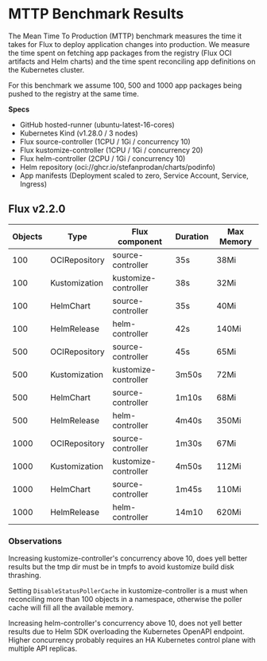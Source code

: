 # MTTP Benchmark Results

The Mean Time To Production (MTTP) benchmark measures the time it takes for Flux
to deploy application changes into production. We measure the time spent on fetching
app packages from the registry (Flux OCI artifacts and Helm charts) and the time spent
reconciling app definitions on the Kubernetes cluster.

For this benchmark we assume 100, 500 and 1000 app packages being pushed to the registry at the same time.

**Specs**

- GitHub hosted-runner (ubuntu-latest-16-cores)
- Kubernetes Kind (v1.28.0 / 3 nodes)
- Flux source-controller (1CPU / 1Gi / concurrency 10)
- Flux kustomize-controller (1CPU / 1Gi / concurrency 20)
- Flux helm-controller (2CPU / 1Gi / concurrency 10)
- Helm repository (oci://ghcr.io/stefanprodan/charts/podinfo)
- App manifests (Deployment scaled to zero, Service Account, Service, Ingress)

## Flux v2.2.0

| Objects | Type          | Flux component       | Duration | Max Memory |
|---------|---------------|----------------------|----------|------------|
| 100     | OCIRepository | source-controller    | 35s      | 38Mi       |
| 100     | Kustomization | kustomize-controller | 38s      | 32Mi       |
| 100     | HelmChart     | source-controller    | 35s      | 40Mi       |
| 100     | HelmRelease   | helm-controller      | 42s      | 140Mi      |
| 500     | OCIRepository | source-controller    | 45s      | 65Mi       |
| 500     | Kustomization | kustomize-controller | 3m50s    | 72Mi       |
| 500     | HelmChart     | source-controller    | 1m10s    | 68Mi       |
| 500     | HelmRelease   | helm-controller      | 4m40s    | 350Mi      |
| 1000    | OCIRepository | source-controller    | 1m30s    | 67Mi       |
| 1000    | Kustomization | kustomize-controller | 4m50s    | 112Mi      |
| 1000    | HelmChart     | source-controller    | 1m45s    | 110Mi      |
| 1000    | HelmRelease   | helm-controller      | 14m10    | 620Mi      |

### Observations

Increasing kustomize-controller's concurrency above 10,
does yell better results but the tmp dir must be in tmpfs to avoid kustomize build disk thrashing.

Setting `DisableStatusPollerCache` in kustomize-controller is a must when reconciling more than 100 
objects in a namespace, otherwise the poller cache will fill all the available memory.

Increasing helm-controller's concurrency above 10,
does not yell better results due to Helm SDK overloading the Kubernetes OpenAPI endpoint.
Higher concurrency probably requires an HA Kubernetes control plane with multiple API replicas.

